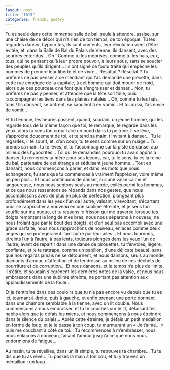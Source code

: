 ```yaml
---
layout: post
title: "1815"
categories: french, poetry
---
```


Tu es seule dans cette immense salle de bal, seule à attendre, assise, sur une chaise de ce décor qui n’a rien de ton temps, de ton époque. Tu les regardes danser, hypocrites, ils sont contents, leur révolution vient d’être évitée, et, dans la Salle de Bal du Palais de Vienne, ils dansent, avec des sourires entendus… Oh ! Comme tu les méprises, comme tu les hais, eux, tous, qui ne pensent qu’à leur propre pouvoir, à leurs sous, sans se soucier des peuples qu’ils dirigent… Ils ont signé ce foutu traité qui empêche les hommes de prendre leur liberté et de vivre… Résultat ? Résultat ? Tu préfères ne pas penser à ce mendiant qui t’as demandé une piécette, dans cette rue enneigée de la capitale, à cet homme qui doit mourir de froid, alors que ces pourceaux ne font que s’engraisser et danser… Non, tu préfères ne pas y penser, et attendre que la fête soit finie, puis raccompagner les tiens dans tes plaines natales… Oh, comme tu les hais, tous ! Ils dansent, se bâfrent, se saoulent à en vomir… Et toi aussi, t’as envie de vomir…

Et tu t’ennuie, les heures passent, quand, soudain, un jeune homme, qui les regarde tous de la même façon que toi, te remarque, te regarde dans les yeux, alors tu sens ton cœur faire un bond dans ta poitrine. Il se lève, s’approche doucement de toi, et te tend sa main, t’invitant à danser… Tu le regardes, il te sourit, et, d’un coup, tu te sens comme sur un nuage… Tu prends sa main, tu te lèves, et tu l’accompagne sur la piste de danse, aux milieux des hypocrites… Toi qui te demandais pourquoi tu avais appris à danser, tu remercies ta mère pour ses leçons, car, tu le sens, tu es la reine du bal, partenaire de cet étrange et séduisant jeune homme… Tout en dansant, nous commençons à parler, et dans les mots que nous échangeons, tu sens que tu commences à vraiment l’apprécier, voire même un peu plus… Et nous continuons de danser, sur une valse calme et langoureuse, nous nous sentons seuls au monde, exilés parmi les hommes, et ce que nous ressentons se répands dans nos gestes, que nous accomplissons avec de plus en plus de perfection, plongeant plus profondément dans les yeux l’un de l’autre, valsant, virevoltant, s’écartant pour se rapprocher à nouveau en une sublime étreinte, et je sens ton souffle sur ma nuque, et tu ressens le frisson qui me traverse lorsque tes doigts remontent le long de mes bras, nous nous séparons à nouveau, ne nous frôlant que par le bout des doigts, et d’un seul pas accompli avec une grâce parfaite, nous nous rapprochons de nouveau, enlacés comme deux anges qui se protégeraient l’un l’autre par leur ailes… Et nous tournons, étreints l’un à l’autre, à pas lents, toujours plongés dans les yeux l’un de l’autre, avant de repartir dans une danse de pirouettes, tu t’envoles, légère, confiante, et je te rattrape, comme un papillon, d’une délicate beauté, sans que nos regards jamais ne se détournent, et nous dansons, seuls au monde, diamants d’amour, d’affection et de tendresse au milieu de ces déchets de pourriture et de corruption… Et nous dansons, et le temps n’a plus de limite, il s’étire, et soudain s'égrènent les dernières notes de la valse, et nous nous embrassons dans une sublime étreinte, ne portant pas attention aux applaudissements de la foule…

Et je t’entraîne dans des couloirs que tu n’a pas encore vu depuis que tu es ici, tournant à droite, puis à gauche, et enfin prenant une porte donnant dans une chambre semblable à la tienne, avec un lit double. Nous commençons à nous embrasser, et tu te couches sur le lit, défaisant tes habits alors que je défais les miens, et nous commençons à nous étreindre dans le silence du palais… Après cette étreinte, je défais un petit médaillon en forme de loup, et je le passe à ton coup, te murmurant un « Je t’aime… » puis me couchant à côté de toi… Tu recommences à m’embrasser, nous nous enlaçons à nouveau, faisant l’amour jusqu’à ce que nous nous endormions de fatigue…

Au matin, tu te réveilles, dans un lit simple, tu retrouves ta chambre… Tu te dis que tu as rêvé… Tu passes la main à ton cou, et tu y trouves un médaillon : un loup…